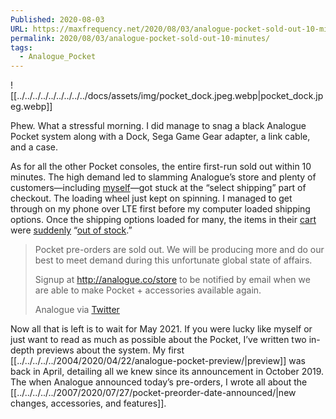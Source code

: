 ```yaml
---
Published: 2020-08-03
URL: https://maxfrequency.net/2020/08/03/analogue-pocket-sold-out-10-minutes/
permalink: 2020/08/03/analogue-pocket-sold-out-10-minutes/
tags:
  - Analogue_Pocket
---
```

![[../../../../../../../../../docs/assets/img/pocket_dock.jpeg.webp|pocket_dock.jpeg.webp]]

Phew. What a stressful morning. I did manage to snag a black Analogue Pocket system along with a Dock, Sega Game Gear adapter, a link cable, and a case.

As for all the other Pocket consoles, the entire first-run sold out within 10 minutes. The high demand led to slamming Analogue’s store and plenty of customers—including [myself](https://twitter.com/MaxRoberts143/status/1290302612638769152)—got stuck at the “select shipping” part of checkout. The loading wheel just kept on spinning. I managed to get through on my phone over LTE first before my computer loaded shipping options. Once the shipping options loaded for many, the items in their [cart](https://twitter.com/GrandPOOBear/status/1290304927579828224) were [suddenly](https://twitter.com/HavokRose/status/1290304318122242050) “[out of stock](https://twitter.com/HDRetrovision/status/1290304239864971270).”

> Pocket pre-orders are sold out. We will be producing more and do our best to meet demand during this unfortunate global state of affairs.
> 
> Signup at http://analogue.co/store to be notified by email when we are able to make Pocket + accessories available again.
> 
> Analogue via [Twitter](https://twitter.com/analogue/status/1290305407034916866)

Now all that is left is to wait for May 2021. If you were lucky like myself or just want to read as much as possible about the Pocket, I’ve written two in-depth previews about the system. My first [[../../../../../2004/2020/04/22/analogue-pocket-preview/|preview]] was back in April, detailing all we knew since its announcement in October 2019. The when Analogue announced today’s pre-orders, I wrote all about the [[../../../../../2007/2020/07/27/pocket-preorder-date-announced/|new changes, accessories, and features]].